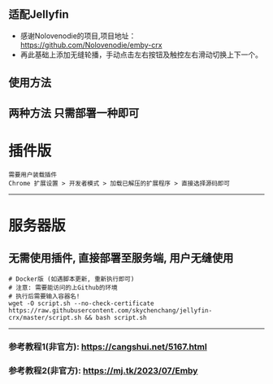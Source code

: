 ## 适配Jellyfin
- 感谢Nolovenodie的项目,项目地址：https://github.com/Nolovenodie/emby-crx
- 再此基础上添加无缝轮播，手动点击左右按钮及触控左右滑动切换上下一个。
## 使用方法
## 两种方法 只需部署一种即可
# 插件版
```
需要用户装载插件
Chrome 扩展设置 > 开发者模式 > 加载已解压的扩展程序 > 直接选择源码即可
```
---
# 服务器版
## 无需使用插件, 直接部署至服务端, 用户无缝使用

```
# Docker版 (如遇脚本更新, 重新执行即可)
# 注意: 需要能访问的上Github的环境
# 执行后需要输入容器名!
wget -O script.sh --no-check-certificate https://raw.githubusercontent.com/skychenchang/jellyfin-crx/master/script.sh && bash script.sh
```

---

### 参考教程1(非官方): https://cangshui.net/5167.html
### 参考教程2(非官方): https://mj.tk/2023/07/Emby

